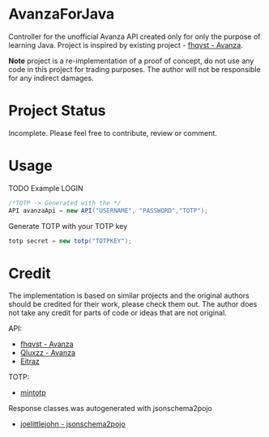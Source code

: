 # AvanzaForJava
Controller for the unofficial Avanza API created only for only the purpose of learning Java. 
Project is inspired by existing project - [fhqvst - Avanza](https://github.com/fhqvst/avanza).


**Note** project is a re-implementation of a proof of concept, do not use any code in this project for trading purposes. 
The author will not be responsible for any indirect damages.
# Project Status
Incomplete. 
Please feel free to contribute, review or comment.
# Usage
TODO
Example LOGIN
```java
/*TOTP -> Generated with the */
API avanzaApi = new API("USERNAME", "PASSWORD","TOTP");
```

Generate TOTP with your TOTP key
```java
totp secret = new totp("TOTPKEY");
```

# Credit
The implementation is based on similar projects and the original authors should be credited for their work, please check them out. 
The author does not take any credit for parts of code or ideas that are not original.

API:
- [fhqvst - Avanza](https://github.com/fhqvst/avanza)
- [Qluxzz - Avanza](https://github.com/Qluxzz/avanza)
- [Eitraz](https://github.com/Eitraz/avanza-api)

TOTP:
- [mintotp](https://github.com/susam/mintotp)

Response classes was autogenerated with jsonschema2pojo 
- [joelittlejohn - jsonschema2pojo](https://github.com/joelittlejohn/jsonschema2pojo)

